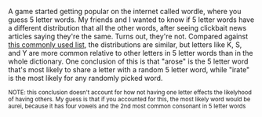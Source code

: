A game started getting popular on the internet called wordle, where you guess 5 letter words. My friends and I wanted to know if 5 letter words have a different distribution that all the other words, after seeing clickbait news articles saying they're the same. Turns out, they're not. Compared against [this commonly used list](https://www3.nd.edu/~busiforc/handouts/cryptography/letterfrequencies.html), the distributions are similar, but letters like K, S, and Y are more common relative to other letters in 5 letter words than in the whole dictionary. One conclusion of this is that "arose" is the 5 letter word that's most likely to share a letter with a random 5 letter word, while "irate" is the most likely for any randomly picked word. 

<sup>NOTE: this conclusion doesn't account for how not having one letter effects the likelyhood of having others. My guess is that if you accounted for this, the most likely word would be aurei, because it has four vowels and the 2nd most common consonant in 5 letter words
